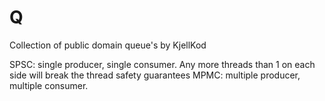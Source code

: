 # Q
Collection of public domain queue's by KjellKod

SPSC: single producer, single consumer. Any more threads than 1 on each side will break the thread safety guarantees
MPMC: multiple producer, multiple consumer.
